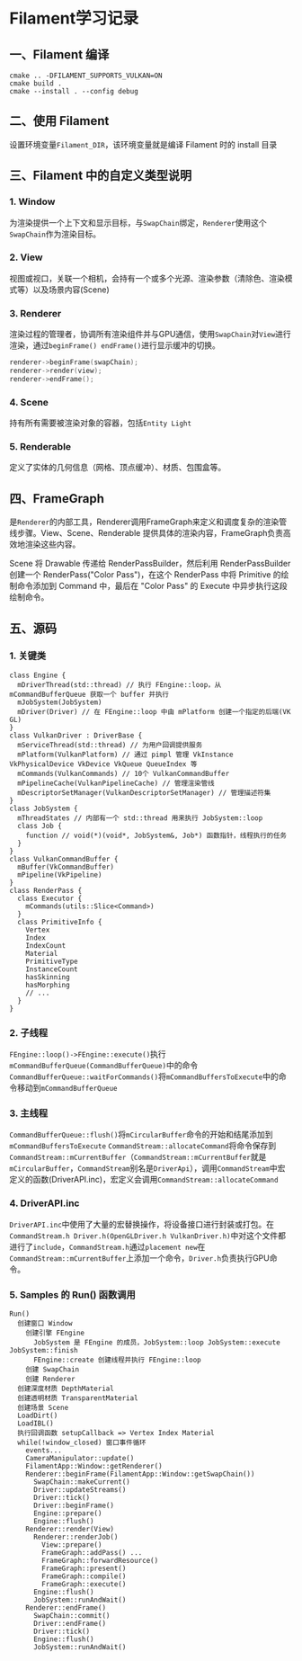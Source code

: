 # Filament学习记录

## 一、Filament 编译
```
cmake .. -DFILAMENT_SUPPORTS_VULKAN=ON
cmake build .
cmake --install . --config debug
```
## 二、使用 Filament
设置环境变量`Filament_DIR`，该环境变量就是编译 Filament 时的 install 目录

## 三、Filament 中的自定义类型说明
### 1. Window
为渲染提供一个上下文和显示目标，与`SwapChain`绑定，`Renderer`使用这个`SwapChain`作为渲染目标。
### 2. View
视图或视口，关联一个相机，会持有一个或多个光源、渲染参数（清除色、渲染模式等）以及场景内容(Scene)
### 3. Renderer
渲染过程的管理者，协调所有渲染组件并与GPU通信，使用`SwapChain`对`View`进行渲染，通过`beginFrame() endFrame()`进行显示缓冲的切换。
```C++
renderer->beginFrame(swapChain);
renderer->render(view);
renderer->endFrame();
```
### 4. Scene
持有所有需要被渲染对象的容器，包括`Entity Light` 
### 5. Renderable
定义了实体的几何信息（网格、顶点缓冲）、材质、包围盒等。

## 四、FrameGraph
是`Renderer`的内部工具，Renderer调用FrameGraph来定义和调度复杂的渲染管线步骤。View、Scene、Renderable 提供具体的渲染内容，FrameGraph负责高效地渲染这些内容。

Scene 将 Drawable 传递给 RenderPassBuilder，然后利用 RenderPassBuilder 创建一个 RenderPass("Color Pass")，在这个 RenderPass 中将 Primitive 的绘制命令添加到 Command 中，最后在 "Color Pass" 的 Execute 中异步执行这段绘制命令。
## 五、源码
### 1. 关键类
```
class Engine {
  mDriverThread(std::thread) // 执行 FEngine::loop，从 mCommandBufferQueue 获取一个 buffer 并执行
  mJobSystem(JobSystem)
  mDriver(Driver) // 在 FEngine::loop 中由 mPlatform 创建一个指定的后端(VK GL)
}
class VulkanDriver : DriverBase {
  mServiceThread(std::thread) // 为用户回调提供服务
  mPlatform(VulkanPlatform) // 通过 pimpl 管理 VkInstance VkPhysicalDevice VkDevice VkQueue QueueIndex 等
  mCommands(VulkanCommands) // 10个 VulkanCommandBuffer
  mPipelineCache(VulkanPipelineCache) // 管理渲染管线
  mDescriptorSetManager(VulkanDescriptorSetManager) // 管理描述符集
}
class JobSystem {
  mThreadStates // 内部有一个 std::thread 用来执行 JobSystem::loop
  class Job {
    function // void(*)(void*, JobSystem&, Job*) 函数指针，线程执行的任务
  }
}
class VulkanCommandBuffer {
  mBuffer(VkCommandBuffer)
  mPipeline(VkPipeline)
}
class RenderPass {
  class Executor {
    mCommands(utils::Slice<Command>)
  }
  class PrimitiveInfo {
    Vertex
    Index
    IndexCount
    Material
    PrimitiveType
    InstanceCount
    hasSkinning
    hasMorphing
    // ...
  }
}
```
### 2. 子线程
`FEngine::loop()->FEngine::execute()`执行`mCommandBufferQueue(CommandBufferQueue)`中的命令
`CommandBufferQueue::waitForCommands()`将`mCommandBuffersToExecute`中的命令移动到`mCommandBufferQueue`
### 3. 主线程
`CommandBufferQueue::flush()`将`mCircularBuffer`命令的开始和结尾添加到`mCommandBuffersToExecute`
`CommandStream::allocateCommand`将命令保存到`CommandStream::mCurrentBuffer`（`CommandStream::mCurrentBuffer`就是`mCircularBuffer`，`CommandStream`别名是`DriverApi`），调用`CommandStream`中宏定义的函数(DriverAPI.inc)，宏定义会调用`CommandStream::allocateCommand`
### 4. DriverAPI.inc
`DriverAPI.inc`中使用了大量的宏替换操作，将设备接口进行封装或打包。在 `CommandStream.h Driver.h(OpenGLDriver.h VulkanDriver.h)`中对这个文件都进行了`include`，`CommandStream.h`通过`placement new`在`CommandStream::mCurrentBuffer`上添加一个命令，`Driver.h`负责执行GPU命令。
### 5. Samples 的 Run() 函数调用
```
Run()
  创建窗口 Window
    创建引擎 FEngine
      JobSystem 是 FEngine 的成员，JobSystem::loop JobSystem::execute JobSystem::finish
      FEngine::create 创建线程并执行 FEngine::loop 
    创建 SwapChain
    创建 Renderer
  创建深度材质 DepthMaterial
  创建透明材质 TransparentMaterial
  创建场景 Scene
  LoadDirt()
  LoadIBL()
  执行回调函数 setupCallback => Vertex Index Material 
  while(!window_closed) 窗口事件循环
    events...
    CameraManipulator::update()
    FilamentApp::Window::getRenderer()
    Renderer::beginFrame(FilamentApp::Window::getSwapChain())
      SwapChain::makeCurrent()
      Driver::updateStreams()
      Driver::tick()
      Driver::beginFrame()
      Engine::prepare()
      Engine::flush()
    Renderer::render(View)
      Renderer::renderJob()
        View::prepare()
        FrameGraph::addPass() ...
        FrameGraph::forwardResource()
        FrameGraph::present()
        FrameGraph::compile()
        FrameGraph::execute()
      Engine::flush()
      JobSystem::runAndWait()
    Renderer::endFrame()
      SwapChain::commit()
      Driver::endFrame()
      Driver::tick()
      Engine::flush()
      JobSystem::runAndWait()
```

